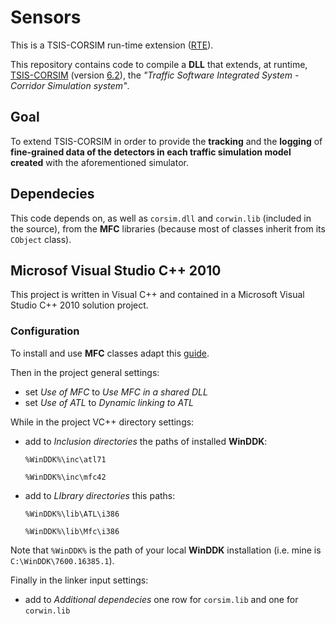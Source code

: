 # Sensors

This is a TSIS-CORSIM run-time extension ([RTE][]).

This repository contains code to compile a **DLL** that extends, at runtime, [TSIS-CORSIM][] (version [6.2][]), the _"Traffic Software Integrated System - Corridor Simulation system"_.

## Goal

To extend TSIS-CORSIM in order to provide the **tracking** and the **logging** of **fine-grained data of the detectors in each traffic simulation model created** with the aforementioned simulator.

## Dependecies

This code depends on, as well as `corsim.dll` and `corwin.lib` (included in the source), from the **MFC** libraries (because most of classes inherit from its `CObject` class).

## Microsof Visual Studio C++ 2010

This project is written in Visual C++ and contained in a Microsoft Visual Studio C++ 2010 solution project.

### Configuration

To install and use **MFC** classes adapt this [guide][].

Then in the project general settings:

+	set _Use of MFC_ to _Use MFC in a shared DLL_
+	set _Use of ATL_ to _Dynamic linking to ATL_

While in the project VC++ directory settings:

+	add to _Inclusion directories_ the paths of installed **WinDDK**:

	`%WinDDK%\inc\atl71`

	`%WinDDK%\inc\mfc42`

+	add to _LIbrary directories_ this paths:

	`%WinDDK%\lib\ATL\i386`

	`%WinDDK%\lib\Mfc\i386`

Note that `%WinDDK%` is the path of your local **WinDDK** installation (i.e. mine is `C:\WinDDK\7600.16385.1`).

Finally in the linker input settings:

+	add to _Additional dependecies_ one row for `corsim.lib` and one for `corwin.lib`

[guide]: http://bit.ly/mfc-in-visual-c-express
[RTE]: http://mctrans.ce.ufl.edu/featured/tsis/version6/CORSIMRTE.htm
[6.2]: http://mctrans.ce.ufl.edu/featured/tsis/
[TSIS-CORSIM]: http://ops.fhwa.dot.gov/trafficanalysistools/corsim.htm